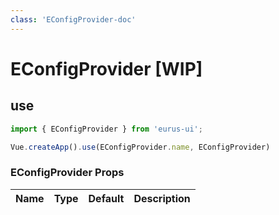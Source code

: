 ```yaml
---
class: 'EConfigProvider-doc'
---
```

# EConfigProvider [WIP]

## use

```javascript
import { EConfigProvider } from 'eurus-ui';

Vue.createApp().use(EConfigProvider.name, EConfigProvider)
```
<!--
::::card  EConfigProvider 类型

按钮的 type 分别为 default、tertiary、primary、info、success、warning 和 error。

:::code EConfigProviderDemo0
<<< ../src/packages/ EConfigProvider/demo/demo0.vue
:::
::::
  -->
### EConfigProvider Props

| Name | Type | Default | Description |
| --- | --- | --- | --- |


